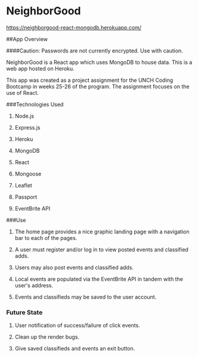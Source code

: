 # NeighborGood
https://neighborgood-react-mongodb.herokuapp.com/

##App Overview

####Caution: Passwords are not currently encrypted. Use with caution.

NeighborGood is a React app which uses MongoDB to house data.
This is a web app hosted on Heroku.

This app was created as a project assignment for the UNCH Coding Bootcamp in weeks 25-26 of the program. The assignment focuses on the use of React.

###Technologies Used

1. Node.js

2. Express.js

3. Heroku

4. MongoDB

5. React

6. Mongoose

7. Leaflet

8. Passport

9. EventBrite API

###Use

1. The home page provides a nice graphic landing page with a navigation bar to each of the pages.

2. A user must register and/or log in to view posted events and classified adds.

3. Users may also post events and classified adds.

4. Local events are populated via the EventBrite API in tandem with the user's address.

5. Events and classifieds may be saved to the user account.

### Future State

1. User notification of success/failure of click events.

2. Clean up the render bugs.

3. Give saved classifieds and events an exit button.

